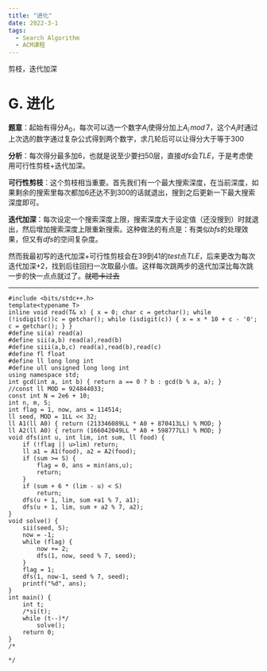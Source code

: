 ```yaml
---
title: "进化"
date: 2022-3-1
tags:
  - Search Algorithm
  - ACM课程
---
```


剪枝，迭代加深

<!-- more -->

# G. 进化 

**题意**：起始有得分$A_0$，每次可以选一个数字$A_i$使得分加上$A_i\,mod\,7$，这个$A_i$时通过上次选的数字通过复杂公式得到两个数字，求几轮后可以让得分大于等于300

**分析**：每次得分最多加6，也就是说至少要扫50层，直接$dfs$会$TLE$，于是考虑使用可行性剪枝+迭代加深。

**可行性剪枝**：这个剪枝相当重要。首先我们有一个最大搜索深度，在当前深度，如果剩余的搜索里每次都加6还达不到300的话就退出，搜到之后更新一下最大搜索深度即可。

**迭代加深**：每次设定一个搜索深度上限，搜索深度大于设定值（还没搜到）时就退出，然后增加搜索深度上限重新搜索。这种做法的有点是：有类似$bfs$的处理效果，但又有$dfs$的空间复杂度。

然而我最初写的迭代加深+可行性剪枝会在39到41的$test$点$TLE$，后来更改为每次迭代加深+2，找到后往回扫一次取最小值。这样每次跳两步的迭代加深比每次跳一步的快一点点就过了。~~就嗯卡过去~~

***

```
#include <bits/stdc++.h>
template<typename T>
inline void read(T& x) { x = 0; char c = getchar(); while (!isdigit(c))c = getchar(); while (isdigit(c)) { x = x * 10 + c - '0'; c = getchar(); } }
#define si(a) read(a)
#define sii(a,b) read(a),read(b)
#define siii(a,b,c) read(a),read(b),read(c)
#define fl float
#define ll long long int
#define ull unsigned long long int
using namespace std;
int gcd(int a, int b) { return a == 0 ? b : gcd(b % a, a); }
//const ll MOD = 924844033;
const int N = 2e6 + 10;
int n, m, S;
int flag = 1, now, ans = 114514;
ll seed, MOD = 1LL << 32;
ll A1(ll A0) { return (213346089LL * A0 + 870413LL) % MOD; }
ll A2(ll A0) { return (166042049LL * A0 + 598777LL) % MOD; }
void dfs(int u, int lim, int sum, ll food) {
	if (!flag || u>lim) return;
	ll a1 = A1(food), a2 = A2(food);
	if (sum >= S) {
		flag = 0, ans = min(ans,u);
		return;
	}
	if (sum + 6 * (lim - u) < S) 
		return;
	dfs(u + 1, lim, sum +a1 % 7, a1);
	dfs(u + 1, lim, sum + a2 % 7, a2);
}
void solve() {
	sii(seed, S);
	now = -1;
	while (flag) {
		now += 2;
		dfs(1, now, seed % 7, seed);
	}
	flag = 1;
	dfs(1, now-1, seed % 7, seed);
	printf("%d", ans);
}
int main() {
	int t;
	/*si(t);
	while (t--)*/
		solve();
	return 0;
}
/*

*/
```

